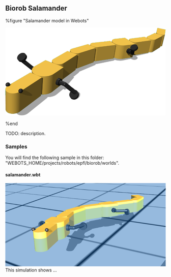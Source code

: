## Biorob Salamander

%figure "Salamander model in Webots"

![model.png](images/robots/salamander/model.png)

%end

TODO: description.

### Samples

You will find the following sample in this folder: "WEBOTS\_HOME/projects/robots/epfl/biorob/worlds".

#### salamander.wbt

![salamander.wbt.png](images/robots/salamander/salamander.wbt.png) This simulation shows ...
